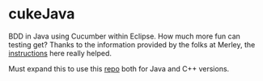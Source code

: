 cukeJava
========

BDD in Java using Cucumber within Eclipse. How much more fun can testing get? Thanks to the information provided by the folks at Merley, the [instructions][guide] here really helped.

Must expand this to use this [repo](https://github.com/uklimaschewski/EvalEx.git) both for Java and C++ versions.

[guide]: http://www.merleysoftware.co.uk/uploads/1/7/4/3/17436105/eclipse_maven_cucumber_setup.doc


